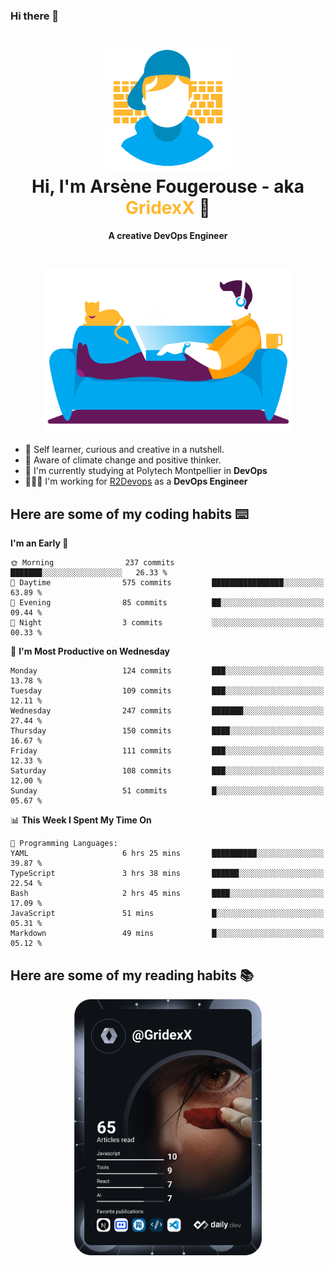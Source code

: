 ### Hi there 👋

<!--
**GridexX/gridexx** is a ✨ _special_ ✨ repository because its `README.md` (this file) appears on your GitHub profile.

Here are some ideas to get you started:

- 🔭 I’m currently working on ...
- 🌱 I’m currently learning ...
- 👯 I’m looking to collaborate on ...
- 🤔 I’m looking for help with ...
- 💬 Ask me about ...
- 📫 How to reach me: ...
- 😄 Pronouns: ...
- ⚡ Fun fact: ...
-->


<!-- Header -->
<h1 align="center">
  <img src="./images/user_profile.png" width="200">
  <br>
  Hi, I'm Arsène Fougerouse - aka <span style="color:#ffb72e">GridexX</span> 👋
</h1>


<p align="center">
  <b>A creative DevOps Engineer </b>
</p>
<br/>
<p align="center">
  <img src="./images/man_couch.png" width="400">
</p>

- 🎨 Self learner, curious and creative in a nutshell. 
- 🌱 Aware of climate change and positive thinker.
- 📕 I'm currently studying at Polytech Montpellier in **DevOps**
- 👨🏻‍💻 I'm working for [R2Devops](https://r2devops.io) as a **DevOps Engineer**


## Here are some of my coding habits ⌨️

<!-- Add a section about tech and Ops stack
  Like this one : https://github.com/Xanthus58#-tech-stack
-->
<!--START_SECTION:waka-->
**I'm an Early 🐤** 

```text
🌞 Morning                237 commits         ███████░░░░░░░░░░░░░░░░░░   26.33 % 
🌆 Daytime                575 commits         ████████████████░░░░░░░░░   63.89 % 
🌃 Evening                85 commits          ██░░░░░░░░░░░░░░░░░░░░░░░   09.44 % 
🌙 Night                  3 commits           ░░░░░░░░░░░░░░░░░░░░░░░░░   00.33 % 
```
📅 **I'm Most Productive on Wednesday** 

```text
Monday                   124 commits         ███░░░░░░░░░░░░░░░░░░░░░░   13.78 % 
Tuesday                  109 commits         ███░░░░░░░░░░░░░░░░░░░░░░   12.11 % 
Wednesday                247 commits         ███████░░░░░░░░░░░░░░░░░░   27.44 % 
Thursday                 150 commits         ████░░░░░░░░░░░░░░░░░░░░░   16.67 % 
Friday                   111 commits         ███░░░░░░░░░░░░░░░░░░░░░░   12.33 % 
Saturday                 108 commits         ███░░░░░░░░░░░░░░░░░░░░░░   12.00 % 
Sunday                   51 commits          █░░░░░░░░░░░░░░░░░░░░░░░░   05.67 % 
```


📊 **This Week I Spent My Time On** 

```text
💬 Programming Languages: 
YAML                     6 hrs 25 mins       ██████████░░░░░░░░░░░░░░░   39.87 % 
TypeScript               3 hrs 38 mins       ██████░░░░░░░░░░░░░░░░░░░   22.54 % 
Bash                     2 hrs 45 mins       ████░░░░░░░░░░░░░░░░░░░░░   17.09 % 
JavaScript               51 mins             █░░░░░░░░░░░░░░░░░░░░░░░░   05.31 % 
Markdown                 49 mins             █░░░░░░░░░░░░░░░░░░░░░░░░   05.12 % 
```


<!--END_SECTION:waka-->

## Here are some of my reading habits 📚
<div  align="center">
  <img src="./images/devcard.svg" width="300">
</div>
